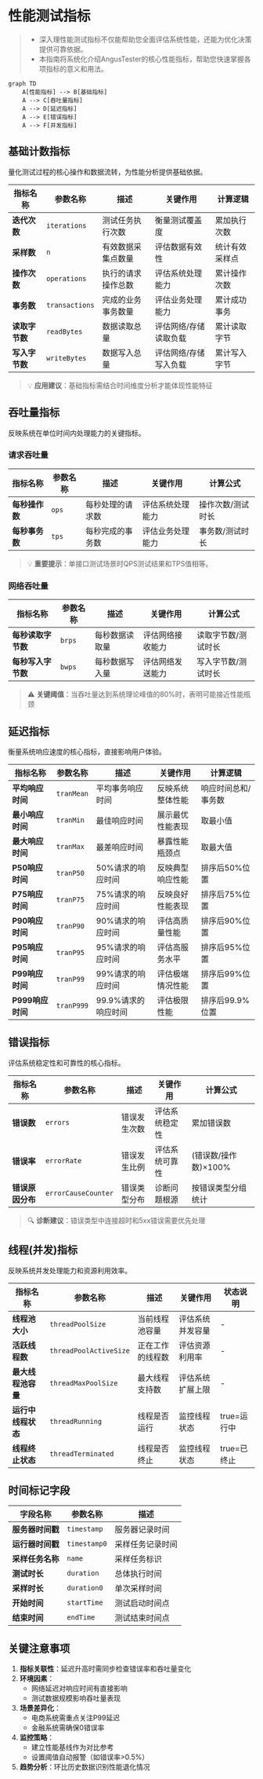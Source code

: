 # 性能测试指标

> - 深入理性能测试指标不仅能帮助您全面评估系统性能，还能为优化决策提供可靠依据。  
> - 本指南将系统化介绍AngusTester的核心性能指标，帮助您快速掌握各项指标的意义和用法。

```mermaid
graph TD
    A[性能指标] --> B[基础指标]
    A --> C[吞吐量指标]
    A --> D[延迟指标]
    A --> E[错误指标]
    A --> F[并发指标]
```

## 基础计数指标

量化测试过程的核心操作和数据流转，为性能分析提供基础依据。

| 指标名称 | 参数名称 | 描述 | 关键作用 | 计算逻辑 |
|---------|---------|------|---------|---------|
| **迭代次数** | `iterations` | 测试任务执行次数 | 衡量测试覆盖度 | 累加执行次数 |
| **采样数** | `n` | 有效数据采集点数量 | 评估数据有效性 | 统计有效采样点 |
| **操作次数** | `operations` | 执行的请求操作总数 | 评估系统处理能力 | 累计操作次数 |
| **事务数** | `transactions` | 完成的业务事务数量 | 评估业务处理能力 | 累计成功事务 |
| **读取字节数** | `readBytes` | 数据读取总量 | 评估网络/存储读取负载 | 累计读取字节 |
| **写入字节数** | `writeBytes` | 数据写入总量 | 评估网络/存储写入负载 | 累计写入字节 |

> 💡 **应用建议**：基础指标需结合时间维度分析才能体现性能特征

## 吞吐量指标

反映系统在单位时间内处理能力的关键指标。

### 请求吞吐量

| 指标名称 | 参数名称 | 描述 | 关键作用 | 计算公式 |
|---------|---------|------|---------|----------|
| **每秒操作数** | `ops` | 每秒处理的请求数 | 评估系统处理能力 | 操作次数/测试时长 |
| **每秒事务数** | `tps` | 每秒完成的事务数 | 评估业务处理能力 | 事务数/测试时长 |

> 💡 **重要提示**：单接口测试场景时QPS测试结果和TPS值相等。

### 网络吞吐量

| 指标名称 | 参数名称 | 描述 | 关键作用 | 计算公式 |
|---------|---------|------|---------|----------|
| **每秒读取字节数** | `brps` | 每秒数据读取量 | 评估网络接收能力 | 读取字节数/测试时长 |
| **每秒写入字节数** | `bwps` | 每秒数据写入量 | 评估网络发送能力 | 写入字节数/测试时长 |

> ⚠️ **关键阈值**：当吞吐量达到系统理论峰值的80%时，表明可能接近性能瓶颈

## 延迟指标

衡量系统响应速度的核心指标，直接影响用户体验。

| 指标名称 | 参数名称 | 描述 | 关键作用 | 计算逻辑 |
|---------|---------|------|---------|---------|
| **平均响应时间** | `tranMean` | 平均事务响应时间 | 反映系统整体性能 | 响应时间总和/事务数 |
| **最小响应时间** | `tranMin` | 最佳响应时间 | 展示最优性能表现 | 取最小值 |
| **最大响应时间** | `tranMax` | 最差响应时间 | 暴露性能瓶颈点 | 取最大值 |
| **P50响应时间** | `tranP50` | 50%请求的响应时间 | 反映典型响应性能 | 排序后50%位置 |
| **P75响应时间** | `tranP75` | 75%请求的响应时间 | 反映良好性能表现 | 排序后75%位置 |
| **P90响应时间** | `tranP90` | 90%请求的响应时间 | 评估高质量性能 | 排序后90%位置 |
| **P95响应时间** | `tranP95` | 95%请求的响应时间 | 评估高服务水平 | 排序后95%位置 |
| **P99响应时间** | `tranP99` | 99%请求的响应时间 | 评估极端情况性能 | 排序后99%位置 |
| **P999响应时间** | `tranP999` | 99.9%请求的响应时间 | 评估极限性能 | 排序后99.9%位置 |

## 错误指标

评估系统稳定性和可靠性的核心指标。

| 指标名称 | 参数名称 | 描述 | 关键作用 | 计算公式 |
|---------|---------|------|---------|----------|
| **错误数** | `errors` | 错误发生次数 | 评估系统稳定性 | 累加错误数 |
| **错误率** | `errorRate` | 错误发生比例 | 评估系统可靠性 | (错误数/操作数)×100% |
| **错误原因分布** | `errorCauseCounter` | 错误类型分布 | 诊断问题根源 | 按错误类型分组统计 |

> 🔍 **诊断建议**：错误类型中连接超时和5xx错误需要优先处理

## 线程(并发)指标

反映系统并发处理能力和资源利用效率。

| 指标名称 | 参数名称 | 描述 | 关键作用 | 状态说明 |
|---------|---------|------|---------|---------|
| **线程池大小** | `threadPoolSize` | 当前线程池容量 | 评估系统并发容量 | - |
| **活跃线程数** | `threadPoolActiveSize` | 正在工作的线程数 | 评估资源利用率 | - |
| **最大线程池容量** | `threadMaxPoolSize` | 最大线程支持数 | 评估系统扩展上限 | - |
| **运行中线程状态** | `threadRunning` | 线程是否运行 | 监控线程状态 | true=运行中 |
| **线程终止状态** | `threadTerminated` | 线程是否终止 | 监控线程状态 | true=已终止 |

## 时间标记字段

| 字段名称 | 参数名称 | 描述 |
|---------|---------|------|
| **服务器时间戳** | `timestamp` | 服务器记录时间 |
| **运行器时间戳** | `timestamp0` | 采样任务记录时间 |
| **采样任务名称** | `name` | 采样任务标识 |
| **测试时长** | `duration` | 总体执行时间 |
| **采样时长** | `duration0` | 单次采样时间 |
| **开始时间** | `startTime` | 测试启动时间点 |
| **结束时间** | `endTime` | 测试结束时间点 |

## 关键注意事项

1. **指标关联性**：延迟升高时需同步检查错误率和吞吐量变化
2. **环境因素**：
    - 网络延迟对响应时间有直接影响
    - 测试数据规模影响吞吐量表现
3. **场景差异化**：
    - 电商系统需重点关注P99延迟
    - 金融系统需确保0错误率
4. **监控策略**：
    - 建立性能基线作为对比参考
    - 设置阈值自动报警（如错误率>0.5%）
5. **趋势分析**：环比历史数据识别性能退化情况
